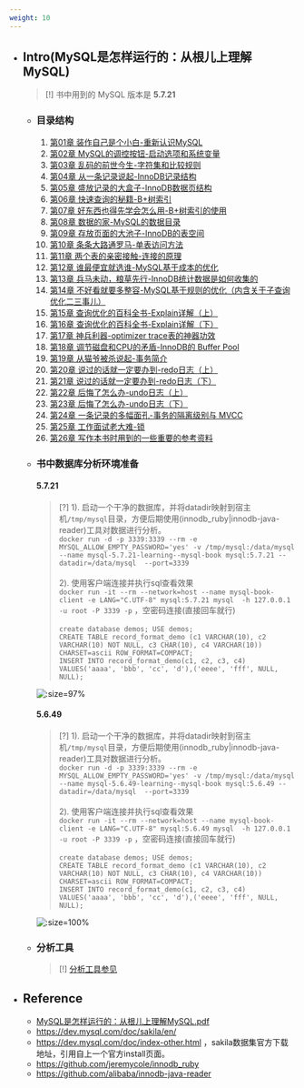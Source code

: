 ```yaml
---
weight: 10
---
```


* ## Intro(MySQL是怎样运行的：从根儿上理解MySQL)

    > [!] 书中用到的  MySQL 版本是 **5.7.21**

    + ### 目录结构

        1. [第01章 装作自己是个小白-重新认识MySQL](./01_recognize.md)
        2. [第02章 MySQL的调控按钮-启动选项和系统变量](./02_cmd-and-system-variables.md)
        3. [第03章 乱码的前世今生-字符集和比较规则](./03_character_and_collation.md)
        4. [第04章 从一条记录说起-InnoDB记录结构](./04_innodb-record-struct.md)
        5. [第05章 盛放记录的大盒子-InnoDB数据页结构](./05_innodb-page-struct.md)
        6. [第06章 快速查询的秘籍-B+树索引](./06_B+tree_index.md)
        7. [第07章 好东西也得先学会怎么用-B+树索引的使用](./07_B+tree_index_use.md)
        8. [第08章 数据的家-MySQL的数据目录](./08_data_home_with_datadir.md)
        9. [第09章 存放页面的大池子-InnoDB的表空间](./09_innodb_table-space.md)
        10. [第10章 条条大路通罗马-单表访问方法](./10_single-table-access.md)
        11. [第11章 两个表的亲密接触-连接的原理](./11_multi-table-join.md)
        12. [第12章 谁最便宜就选谁-MySQL基于成本的优化](./12_optimize-selection.md)
        13. [第13章 兵马未动，粮草先行-InnoDB统计数据是如何收集的](./13_innodb-data-collection.md)
        14. [第14章 不好看就要多整容-MySQL基于规则的优化（内含关于子查询优化二三事儿）](./14_rule-based-optimization.md)
        15. [第15章 查询优化的百科全书-Explain详解（上）](./15_explain-key-01.md)
        16. [第16章 查询优化的百科全书-Explain详解（下）](./16_explain-key-02.md)
        17. [第17章 神兵利器-optimizer trace表的神器功效](./17_optimizer-trace.md)
        18. [第18章 调节磁盘和CPU的矛盾-InnoDB的 Buffer Pool](./18_buffer-pool.md)
        19. [第19章 从猫爷被杀说起-事务简介](./19_transaction-intro.md)
        20. [第20章 说过的话就一定要办到-redo日志（上）](./20_redo-01.md)
        21. [第21章 说过的话就一定要办到-redo日志（下）](./21_redo-02.md)
        22. [第22章 后悔了怎么办-undo日志（上）](./22_undo-01.md)
        23. [第23章 后悔了怎么办-undo日志（下）](./23_undo-02.md)
        24. [第24章 一条记录的多幅面孔-事务的隔离级别与 MVCC](./24_transaction-isolate-and-mvcc.md)
        25. [第25章 工作面试老大难-锁](./25_lock.md)
        26. [第26章 写作本书时用到的一些重要的参考资料](./26_reference.md)

    + ### 书中数据库分析环境准备

        <!-- tabs:start -->
        #### **5.7.21**
        <!-- panels:start -->
        <!-- div:left-panel-50 -->
        > [?] 1). 启动一个干净的数据库，并将datadir映射到宿主机`/tmp/mysql`目录，方便后期使用(innodb_ruby|innodb-java-reader)工具对数据进行分析。
        <br>`docker run -d -p 3339:3339 --rm -e MYSQL_ALLOW_EMPTY_PASSWORD='yes' -v /tmp/mysql:/data/mysql --name mysql-5.7.21-learning--mysql-book mysql:5.7.21 --datadir=/data/mysql  --port=3339`
        <br><br>2). 使用客户端连接并执行sql查看效果
        <br>`docker run -it --rm --network=host --name mysql-book-client -e LANG="C.UTF-8" mysql:5.7.21 mysql  -h 127.0.0.1 -u root -P 3339 -p` ，空密码连接(直接回车就行)
        <br><br>`create database demos; USE demos;`
        <br>`CREATE TABLE record_format_demo (c1 VARCHAR(10), c2 VARCHAR(10) NOT NULL, c3 CHAR(10), c4 VARCHAR(10)) CHARSET=ascii ROW_FORMAT=COMPACT;`
        <br>`INSERT INTO record_format_demo(c1, c2, c3, c4) VALUES('aaaa', 'bbb', 'cc', 'd'),('eeee', 'fff', NULL, NULL);`
        <!-- div:right-panel-50 -->
        ![](/.images/doc/framework/mysql/book/readme-book-00.png ':size=97%')
        <!-- panels:end -->

        #### **5.6.49**
        <!-- panels:start -->
        <!-- div:left-panel-50 -->
        > [?] 1). 启动一个干净的数据库，并将datadir映射到宿主机`/tmp/mysql`目录，方便后期使用(innodb_ruby|innodb-java-reader)工具对数据进行分析。
        <br>`docker run -d -p 3339:3339 --rm -e MYSQL_ALLOW_EMPTY_PASSWORD='yes' -v /tmp/mysql:/data/mysql --name mysql-5.6.49-learning--mysql-book mysql:5.6.49 --datadir=/data/mysql  --port=3339`
        <br><br>2). 使用客户端连接并执行sql查看效果
        <br>`docker run -it --rm --network=host --name mysql-book-client -e LANG="C.UTF-8" mysql:5.6.49 mysql  -h 127.0.0.1 -u root -P 3339 -p` ，空密码连接(直接回车就行)
        <br><br>`create database demos; USE demos;`
        <br>`CREATE TABLE record_format_demo (c1 VARCHAR(10), c2 VARCHAR(10) NOT NULL, c3 CHAR(10), c4 VARCHAR(10)) CHARSET=ascii ROW_FORMAT=COMPACT;`
        <br>`INSERT INTO record_format_demo(c1, c2, c3, c4) VALUES('aaaa', 'bbb', 'cc', 'd'),('eeee', 'fff', NULL, NULL);`
        <!-- div:right-panel-50 -->
        ![](/.images/doc/framework/mysql/book/readme-book-01.png ':size=100%')
        <!-- panels:end -->
        <!-- tabs:end -->

    + ### 分析工具

        > [!] [分析工具参见](../analyze_tools.md)

* ## Reference
    + [MySQL是怎样运行的：从根儿上理解MySQL.pdf]()
    + https://dev.mysql.com/doc/sakila/en/
    + https://dev.mysql.com/doc/index-other.html ，sakila数据集官方下载地址，引用自上一个官方install页面。
    + https://github.com/jeremycole/innodb_ruby
    + https://github.com/alibaba/innodb-java-reader